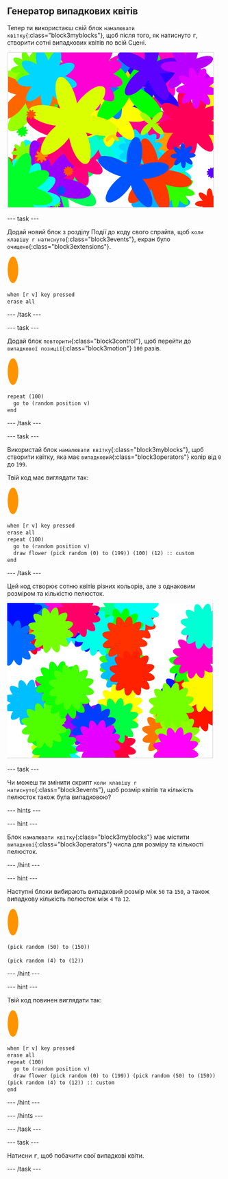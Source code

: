 ## Генератор випадкових квітів

Тепер ти використаєш свій блок `намалювати квітку`{:class="block3myblocks"}, щоб після того, як натиснуто <kbd>r</kbd>, створити сотні випадкових квітів по всій Сцені.

![випадкові квіти](images/flower-random.png)

\--- task \---

Додай новий блок з розділу Події до коду свого спрайта, щоб `коли клавішу r натиснуто`{:class="block3events"}, екран було `очищено`{:class="block3extensions"}.

![спрайт квітки](images/flower-sprite.png)

```blocks3
when [r v] key pressed
erase all
```

\--- /task \---

\--- task \---

Додай блок `повторити`{:class="block3control"}, щоб перейти до `випадкової позиції`{:class="block3motion"} `100` разів.

![спрайт квітки](images/flower-sprite.png)

```blocks3
repeat (100)
  go to (random position v)
end
```

\--- /task \---

\--- task \---

Використай блок `намалювати квітку`{:class="block3myblocks"}, щоб створити квітку, яка має `випадковий`{:class="block3operators"} колір від `0` до `199`.

Твій код має виглядати так:

![спрайт квітки](images/flower-sprite.png)

```blocks3
when [r v] key pressed
erase all
repeat (100) 
  go to (random position v)
  draw flower (pick random (0) to (199)) (100) (12) :: custom
end
```

\--- /task \---

Цей код створює сотню квітів різних кольорів, але з однаковим розміром та кількістю пелюсток.

![квіти випадкових кольорів](images/flower-random-colour.png)

\--- task \---

Чи можеш ти змінити скрипт `коли клавішу r натиснуто`{:class="block3events"}, щоб розмір квітів та кількість пелюсток також була випадковою?

\--- hints \---

\--- hint \---

Блок `намалювати квітку`{:class="block3myblocks"} має містити `випадкові`{:class="block3operators"} числа для розміру та кількості пелюсток.

\--- /hint \---

\--- hint \---

Наступні блоки вибирають випадковий розмір між `50` та `150`, а також випадкову кількість пелюсток між `4` та `12`.

![спрайт квітки](images/flower-sprite.png)

```blocks3
(pick random (50) to (150))

(pick random (4) to (12))
```

\--- /hint \---

\--- hint \---

Твій код повинен виглядати так:

![спрайт квітки](images/flower-sprite.png)

```blocks3
when [r v] key pressed
erase all
repeat (100) 
  go to (random position v)
  draw flower (pick random (0) to (199)) (pick random (50) to (150)) (pick random (4) to (12)) :: custom
end
```

\--- /hint \---

\--- /hints \---

\--- /task \---

\--- task \---

Натисни <kbd>r</kbd>, щоб побачити свої випадкові квіти.

\--- /task \---